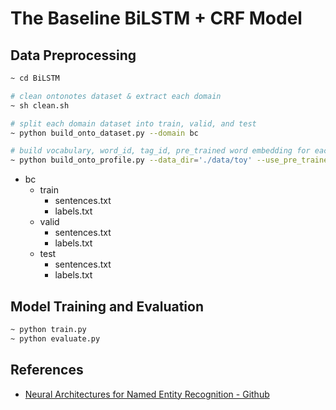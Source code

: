 
# The Baseline BiLSTM + CRF Model

## Data Preprocessing

```bash
~ cd BiLSTM

# clean ontonotes dataset & extract each domain
~ sh clean.sh

# split each domain dataset into train, valid, and test
~ python build_onto_dataset.py --domain bc

# build vocabulary, word_id, tag_id, pre_trained word embedding for each domain
~ python build_onto_profile.py --data_dir='./data/toy' --use_pre_trained=1
```

- bc
  - train
    - sentences.txt
    - labels.txt
  - valid
    - sentences.txt
    - labels.txt
  - test
    - sentences.txt
    - labels.txt


## Model Training and Evaluation

```bash
~ python train.py 
~ python evaluate.py
```


## References

- [Neural Architectures for Named Entity Recognition - Github](https://github.com/glample/tagger)

